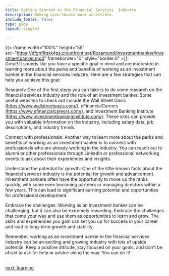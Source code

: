 ```yaml
---
title: Getting Started in the Financial Services  Industry
description: Making open-source more accessible.
include_footer: false
type: page
layout: single2

---
```


{{< iframe width="100%" height="58" src="https://dfgnflfqxk4ps.cloudfront.net/Rosamund/investmentbanker/investmentbanker.mp3" frameborder="0" style="border:0" >}}<br>
Great! It sounds like you have a specific goal in mind and are interested in learning more about the perks and benefits of working as an investment banker in the financial services industry. Here are a few strategies that can help you achieve this goal:

Research: One of the first steps you can take is to do some research on the financial services industry and the role of an investment banker. Some useful websites to check out include the Wall Street Oasis (https://www.wallstreetoasis.com/), eFinancialCareers (https://www.efinancialcareers.com/), and Investment Banking Institute (https://www.investmentbankinginstitute.com/). These sites can provide you with valuable information on the industry, including salary data, job descriptions, and industry trends.

Connect with professionals: Another way to learn more about the perks and benefits of working as an investment banker is to connect with professionals who are already working in the industry. You can reach out to alumni or other professionals through LinkedIn or professional networking events to ask about their experiences and insights.

Understand the potential for growth: One of the little-known facts about the financial services industry is the potential for growth and advancement. Investment bankers often have the opportunity to move up the ranks quickly, with some even becoming partners or managing directors within a few years. This can lead to significant earning potential and opportunities for professional development.

Embrace the challenges: Working as an investment banker can be challenging, but it can also be extremely rewarding. Embrace the challenges that come your way and use them as opportunities to learn and grow. The skills and experiences you gain can set you up for success in your career and lead to long-term growth and stability.

Remember, working as an investment banker in the financial services industry can be an exciting and growing industry with lots of upside potential. Keep a positive attitude, stay focused on your goals, and don't be afraid to ask for help or advice along the way. You can do it!

<br>
<a href="https://workdojos.com/investmentbanker/learning">next: learning</a>
</p>